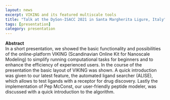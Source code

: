 ```yaml
---
layout: news
excerpt: VIKING and its featured multiscale tools
title: "Talk at the DySon-ISACC 2021 in Santa Margherita Ligure, Italy"
tags: [presentation]
category: presentation
---
```


<b>Abstract</b><br>
In a short presentation, we showed the basic functionality and possibilities of the online-platform VIKING (Scandinavian Online Kit for Nanoscale Modeling) to simplify running computational tasks for beginners and to enhance the efficiency of experienced users. In the course of the presentation the basic layout of VIKING was shown. A quick introduction was given to our latest feature, the automated ligand searcher (ALISE), which allows to test ligands with a receptor for drug discovery. Lastly the implementation of Pep McConst, our user-friendly peptide modeler, was discussed with a quick introduction to the algorithm.
